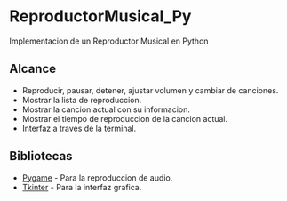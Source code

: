 # ReproductorMusical_Py
Implementacion de un Reproductor Musical en Python

## Alcance 
- Reproducir, pausar, detener, ajustar volumen y cambiar de canciones.
- Mostrar la lista de reproduccion.
- Mostrar la cancion actual con su informacion.
- Mostrar el tiempo de reproduccion de la cancion actual.
- Interfaz a traves de la terminal.

## Bibliotecas
- [Pygame](https://www.pygame.org/news) - Para la reproduccion de audio.
- [Tkinter](https://docs.python.org/3/library/tkinter.html) - Para la interfaz grafica.

